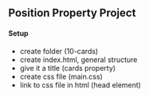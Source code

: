 ## Position Property Project

#### Setup

- create folder (10-cards)
- create index.html, general structure
- give it a title (cards property)
- create css file (main.css)
- link to css file in html (head element)
